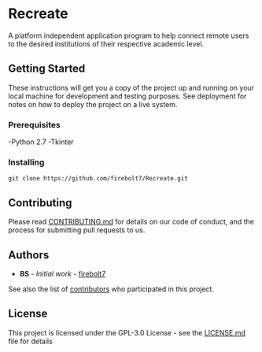# Recreate

A platform independent application program to help connect remote users to the desired institutions of their respective academic level. ​

## Getting Started

These instructions will get you a copy of the project up and running on your local machine for development and testing purposes. See deployment for notes on how to deploy the project on a live system.


### Prerequisites

-Python 2.7
-Tkinter


### Installing

```
git clone https://github.com/firebolt7/Recreate.git
```

## Contributing

Please read [CONTRIBUTING.md](https://github.com/firebolt7/Recreate.git) for details on our code of conduct, and the process for submitting pull requests to us.

## Authors

* **BS** - *Initial work* - [firebolt7](https://github.com/firebolt7)

See also the list of [contributors](https://github.com/firebolt7) who participated in this project.

## License

This project is licensed under the GPL-3.0 License - see the [LICENSE.md](LICENSE.md) file for details
